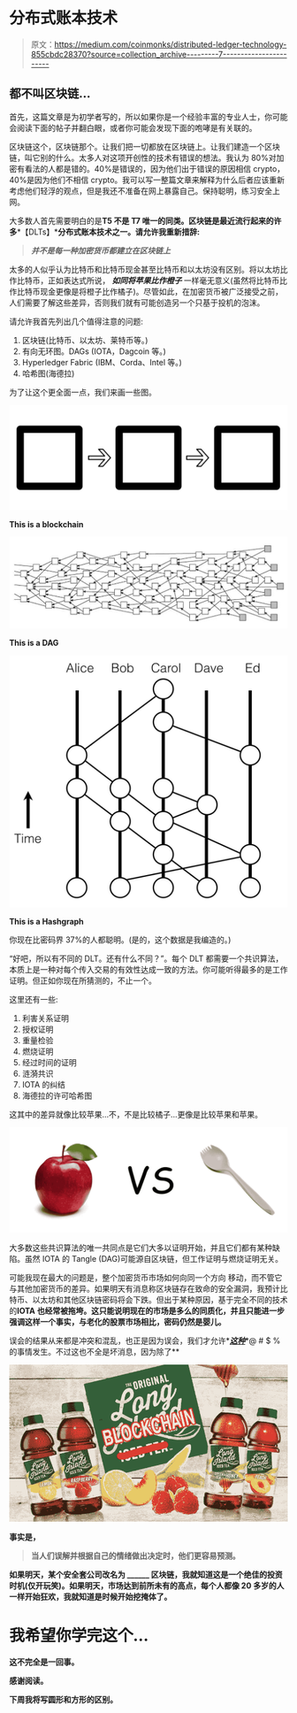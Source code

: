 # 分布式账本技术

> 原文：<https://medium.com/coinmonks/distributed-ledger-technology-855cbdc28370?source=collection_archive---------7----------------------->

## 都不叫区块链…

首先，这篇文章是为初学者写的，所以如果你是一个经验丰富的专业人士，你可能会阅读下面的帖子并翻白眼，或者你可能会发现下面的咆哮是有关联的。

区块链这个，区块链那个。让我们把一切都放在区块链上。让我们建造一个区块链，叫它别的什么。太多人对这项开创性的技术有错误的想法。我认为 80%对加密有看法的人都是错的。40%是错误的，因为他们出于错误的原因相信 crypto，40%是因为他们不相信 crypto。我可以写一整篇文章来解释为什么后者应该重新考虑他们轻浮的观点，但是我还不准备在网上暴露自己。保持聪明，练习安全上网。

大多数人首先需要明白的是**T5 不是 T7 唯一的同类。区块链是最近流行起来的许多***【DLTs】***分布式账本技术之一。请允许我重新措辞:**

> ***并不是每一种加密货币都建立在区块链上***

太多的人似乎认为比特币和比特币现金甚至比特币和以太坊没有区别。将以太坊比作比特币，正如表达式所说， ***如同将苹果比作橙子*** 一样毫无意义(虽然将比特币比作比特币现金更像是将橙子比作橘子)。尽管如此，在加密货币被广泛接受之前，人们需要了解这些差异，否则我们就有可能创造另一个只基于投机的泡沫。

请允许我首先列出几个值得注意的问题:

1.  区块链(比特币、以太坊、莱特币等。)
2.  有向无环图。DAGs (IOTA，Dagcoin 等。)
3.  Hyperledger Fabric (IBM、Corda、Intel 等。)
4.  哈希图(海德拉)

为了让这个更全面一点，我们来画一些图。

![](img/95d6688516435a7747b61607b0e54013.png)

**This is a blockchain**

![](img/4fcb7d499a5e5058d3f389a33d2e0e27.png)

**This is a DAG**

![](img/52e08197c65c347636ef8ca02cac7c76.png)

**This is a Hashgraph**

你现在比密码界 37%的人都聪明。(是的，这个数据是我编造的。)

“好吧，所以有不同的 DLT。还有什么不同？”。每个 DLT 都需要一个共识算法，本质上是一种对每个传入交易的有效性达成一致的方法。你可能听得最多的是工作证明。但正如你现在所猜测的，不止一个。

这里还有一些:

1.  利害关系证明
2.  授权证明
3.  重量检验
4.  燃烧证明
5.  经过时间的证明
6.  涟漪共识
7.  IOTA 的纠结
8.  海德拉的许可哈希图

这其中的差异就像比较苹果…不，不是比较橘子…更像是比较苹果和苹果。

![](img/3d3cef9517374cc115ef107453032476.png)

大多数这些共识算法的唯一共同点是它们大多以证明开始，并且它们都有某种缺陷。虽然 IOTA 的 Tangle (DAG)可能源自区块链，但工作证明与燃烧证明无关。

可能我现在最大的问题是，整个加密货币市场如何向同一个方向 移动，而不管它与其他加密货币的差异。如果明天有消息称区块链存在致命的安全漏洞，我预计比特币、以太坊和其他区块链密码将会下跌。但出于某种原因，基于完全不同的技术 的**IOTA 也经常被拖垮。这只能说明现在的市场是多么的同质化，并且只能进一步强调这样一个事实，与老化的股票市场相比，密码仍然是婴儿。**

误会的结果从来都是冲突和混乱，也正是因为误会，我们才允许*[***这种***](https://techcrunch.com/2018/02/02/the-iced-tea-company-that-changed-its-name-to-include-blockchain-retracts-on-bitcoin-mining-operation/)*@ # $ %的事情发生。不过这也不全是坏消息，因为除了**

**![](img/4e1c3b240920da3a61668705918b9f74.png)**

**事实是，**

> **当人们误解并根据自己的情绪做出决定时，他们更容易预测。**

**如果明天，某个安全套公司改名为 ______ 区块链，我就知道这是一个绝佳的投资时机(仅开玩笑)。如果明天，市场达到前所未有的高点，每个人都像 20 多岁的人一样开始狂欢，我就知道是时候开始挖掩体了。**

# **我希望你学完这个…**

**这不完全是一回事。**

**感谢阅读。**

**下周我将写圆形和方形的区别。**